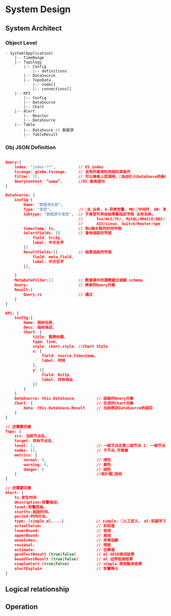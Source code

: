 # System Design

## System Architect

### Object Level

    - System(Application)
        |-- TimeRange
        |-- Topology
            |-- Config
                |-- definitions
            |-- DataSource
            |-- TopoData
                |-- node[]
                |-- connections[]
        |-- KPI
            |-- Config
            |-- DataSource
            |-- Chart
        |-- Alert
            |-- Reactor
            |-- DataSource
        |-- Table
            |-- DataSouce // 数据源
            |-- TableResult

### Obj JSON Definition

```json

Query:{
    index: "index-**",          // ES index
    tsrange: globe.tsrange,     // 全局的查询时间段约束条件
    filter: [],                 // 可以继承上层调用，自动引入DataSouce的条件过滤器
    QueryContext: “aaaa”,       //ES 查询语句
}

DataSource: {
    Config:{
        Name: "数据源名称",
        Type: "类型",            // B:业务, A:异常告警, MW:中间件, DB: 数据库, OS: 操作系统, NET: 网络
        Subtype: "数据源子类型",  // 子类型可来自结果集指定字段 业务名称，
                                //      Tux/WLS/TC/, MySQL/ORACLE/DB2/Informix,
                                //      AIX/Linux, Switch/Router/npm
        timestamp: ts,          // 和x轴关联的时间字段
        SelectFields: [{        // 查询选取的字段
            field: SrcIp,
            label: 中文名字
        }]
        ResultFields:[{         // 结果选取的字段
            field: meta_field,
            label: 中文名字
        }],

    }
    MetaDataFilter:[]           // 数据源中的源数据过滤器 schema
    Query:                      // 继承的Query对象
    Result:{
        Query.rs                // 通过
    }
}

KPI: {
    Config:{
        Name: 指标名称,
        Desc: 指标描述,
        Chart: {
            title: 图表标题,
            type: line,
            style: chart.style, //Chart Style
            x: {
                field: source.timestamp,
                label: 时间
            },
            y: [{
                field: DstIp,
                label: 目标地址
            }]
        }
    }
    DataSource: this.DataSouce,         // 组装的Query对象
    Chart: {                            // 生成的Chart对象
        data: this.DataSouce.Result     // 当前绑定DataSource的返回
    }
}

// 还需要完善
Topo: {
    src: 当前节点名,
    target: 目标节点名,
    level: 1,                           // 一级节点还是二级节点 1: 一级节点 2: 二级节点
    nodes: [],                          // 子节点,可嵌套
    metrics: {
        normal: 0,                      // 绿色
        warning: 0,                     // 黄色
        danger: 0                       // 绿色
    }                                   //拓扑图指标
}

// 还需要完善
Alert: {
    ts:发生时间
    description:告警描述，
    level:告警层级，
    startts:起始时间，
    period:时间片长，
    type: {simple,ml，...}              // simple: 人工定义， ml:机器学习定义
    actualValue:                        // 实际值
    lowerBound:                         // 低线
    upperBound:                         // 高线
    anomIndex:                          // 异常指数
    residual:                           // 残差
    estimate:                           // 估算值
    gesdTestResult (true|false)         // ml GESD测试结果
    boundTestResult (true|false)        // ml 边界检测结果
    simpleAlert (true|false)            // simple 规则触发结果
    alertExplain                        // 告警释义
}
```

## Logical relationship

## Operation